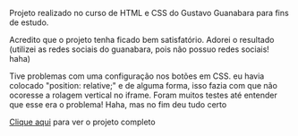 Projeto realizado no curso de HTML e CSS do Gustavo Guanabara para fins de estudo.

Acredito que o projeto tenha ficado bem satisfatório. Adorei o resultado (utilizei as redes sociais do guanabara, pois não possuo redes sociais! haha)

Tive problemas com uma configuração nos botões em CSS. eu havia colocado "position: relative;" e de alguma forma, isso fazia com que não ocoresse a rolagem vertical no iframe. Foram muitos testes até entender que esse era o problema! Haha, mas no fim deu tudo certo

<a href="https://bernardo-design.github.io/projeto-socialmedia/">Clique aqui</a> para ver o projeto completo
